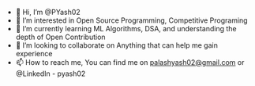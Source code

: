 - 👋 Hi, I’m @PYash02
- 👀 I’m interested in Open Source Programming, Competitive Programing
- 🌱 I’m currently learning ML Algorithms, DSA, and understanding the depth of Open Contribution
- 💞️ I’m looking to collaborate on Anything that can help me gain experience
- 📫 How to reach me, You can find me on palashyash02@gmail.com or @LinkedIn - pyash02

<!---
PYash02/PYash02 is a ✨ special ✨ repository because its `README.md` (this file) appears on your GitHub profile.
You can click the Preview link to take a look at your changes.
--->
